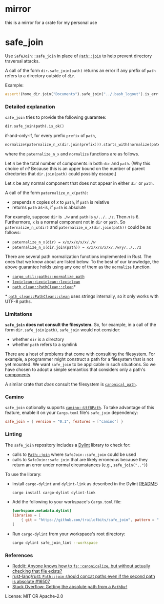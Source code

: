 # mirror

this is a mirror for a crate for my personal use

# safe_join

Use `SafeJoin::safe_join` in place of [`Path::join`] to help prevent directory traversal
attacks.

A call of the form `dir.safe_join(path)` returns an error if any prefix of `path` refers to a
directory outside of `dir`.

Example:
```rust
assert!(home_dir.join("Documents").safe_join("../.bash_logout").is_err());
```

### Detailed explanation

`safe_join` tries to provide the following guarantee:
```rust
dir.safe_join(path).is_ok()
```
if-and-only-if, for every prefix `prefix` of `path`,
```rust
normalize(paternalize_n_x(dir.join(prefix))).starts_with(normalize(paternalize_n_x(dir)))
```
where the `paternalize_n_x` and `normalize` functions are as follows.

Let *n* be the total number of components in both `dir` and `path`. (Why this choice of *n*?
Because this is an upper bound on the number of parent directories that `dir.join(path)`
could possibly escape.)

Let *x* be any normal component that does not appear in either `dir` or `path`.

A call of the form `paternalize_n_x(path)`:
* prepends *n* copies of *x* to `path`, if `path` is relative
* returns `path` as-is, if `path` is absolute

For example, suppose `dir` is `./w` and `path` is `y/../../z`. Then *n* is 6. Furthermore, `x`
is a normal component not in `dir` or `path`. So `paternalize_n_x(dir)` and
`paternalize_n_x(dir.join(path))` could be as follows:
* `paternalize_n_x(dir) = x/x/x/x/x/x/./w`
* `paternalize_n_x(dir.join(path)) = x/x/x/x/x/x/./w/y/../../z`

There are several path normalization functions implemented in Rust. The ones that we know about
are listed below. To the best of our knowledge, the above guarantee holds using any one of them
as the `normalize` function.
* [`cargo_util::paths::normalize_path`]
* [`lexiclean::Lexiclean::lexiclean`]
* [`path_clean::PathClean::clean`]\*

\* [`path_clean::PathClean::clean`] uses strings internally, so it only works with UTF-8 paths.

### Limitations

**`safe_join` does not consult the filesystem.** So, for example, in a call of the form
`dir.safe_join(path)`, `safe_join` would not consider:

* whether `dir` is a directory
* whether `path` refers to a symlink

There are a host of problems that come with consulting the filesystem. For example, a
programmer might construct a path for a filesystem that is not yet mounted. We want `safe_join`
to be applicable in such situations. So we have chosen to adopt a simple semantics that
considers only a path's [components].

A similar crate that *does* consult the filesystem is [`canonical_path`].

### Camino

`safe_join` optionally supports [`camino::Utf8Path`]. To take advantage of this feature, enable
it on your `Cargo.toml` file's `safe_join` dependency:
```toml
safe_join = { version = "0.1", features = ["camino"] }
```

### Linting

The `safe_join` repository includes a [Dylint] library to check for:

* calls to [`Path::join`] where `SafeJoin::safe_join` could be used
* calls to `SafeJoin::safe_join` that are likely erroneous because they return an error under
  normal circumstances (e.g., `safe_join("..")`)

To use the library:

* Install `cargo-dylint` and `dylint-link` as described in the Dylint [README]:
  ```sh
  cargo install cargo-dylint dylint-link
  ```
* Add the following to your workspace's `Cargo.toml` file:
  ```toml
  [workspace.metadata.dylint]
  libraries = [
      { git = "https://github.com/trailofbits/safe_join", pattern = "lint" },
  ]
  ```
* Run `cargo-dylint` from your workspace's root directory:
  ```sh
  cargo dylint safe_join_lint --workspace
  ```

### References

* [Reddit: Anyone knows how to `fs::canonicalize`, but without actually checking that file exists?](https://www.reddit.com/r/rust/comments/hkkquy/anyone_knows_how_to_fscanonicalize_but_without/)
* [rust-lang/rust: `Path::join` should concat paths even if the second path is absolute #16507](https://github.com/rust-lang/rust/issues/16507)
* [Stack Overflow: Getting the absolute path from a `PathBuf`](https://stackoverflow.com/questions/30511331/getting-the-absolute-path-from-a-pathbuf)

[`camino::Utf8Path`]: https://docs.rs/camino/1.0.5/camino/struct.Utf8Path.html
[`canonical_path`]: https://docs.rs/canonical_path
[`cargo_util::paths::normalize_path`]: https://docs.rs/cargo-util/0.1.1/cargo_util/paths/fn.normalize_path.html
[components]: https://doc.rust-lang.org/std/path/enum.Component.html
[Dylint]: https://github.com/trailofbits/dylint
[`Path::join`]: https://doc.rust-lang.org/std/path/struct.Path.html#method.join
[`lexiclean::Lexiclean::lexiclean`]: https://docs.rs/lexiclean/0.0.1/lexiclean/trait.Lexiclean.html#tymethod.lexiclean
[`path_clean::PathClean::clean`]: https://docs.rs/path-clean/0.1.0/path_clean/trait.PathClean.html#tymethod.clean
[README]: https://github.com/trailofbits/dylint/blob/master/README.md
[`safe_join` lints]: #linting

License: MIT OR Apache-2.0
